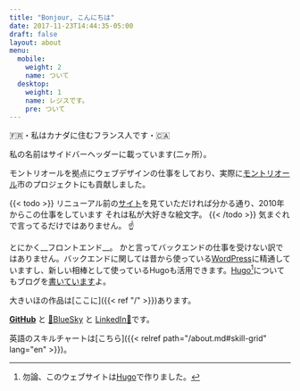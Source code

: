 ```yaml
---
title: "Bonjour, こんにちは"
date: 2017-11-23T14:44:35-05:00
draft: false
layout: about
menu:
  mobile:
    weight: 2
    name: ついて
  desktop:
    weight: 1
    name: レジスです。
    pre: ついて
---
```



🇫🇷・私はカナダに住むフランス人です・🇨🇦

私の名前は<span class="nav-sidebar--inline">サイドバー</span><span class="nav-header--inline">ヘッダー</span>に載っています<span class="nav-sidebar--inline">(二ヶ所）</span>。

モントリオールを拠点にウェブデザインの仕事をしており、実際に[モントリオール](/ja/project_tags/mtl/)市のプロジェクトにも貢献しました。

{{< todo >}}
リニューアル前の[サイト](https://2011.regisphilibert.com/)を見ていただければ分かる通り、2010年からこの仕事をしています
それは私が大好きな絵文字。
{{< /todo >}}
気まぐれで言ってるだけではありません。&nbsp;☝️

とにかく__フロントエンド__。
かと言ってバックエンドの仕事を受けない訳ではありません。バックエンドに関しては昔から使っている[WordPress](/project_tags/wordpress)に精通していますし、新しい相棒として使っているHugoも活用できます。[Hugo](http://gohugo.io/)[^1]についてもブログを[書いています](/tags/hugo)よ。

大きいほの作品は[ここに]({{< ref "/" >}})あります。

<span class="black-color">[__GitHub__](https://github.com/regisphilibert "ギットハブ")</span> と <span class="twitter-color">[🦋BlueSky](https://bsky.app/profile/regisphilibert.com "ツイッター")</span> と <span class="black-color">[LinkedIn🚾](https://www.linkedin.com/in/regisphilibert "リンクトイン")</span>です。

英語のスキルチャートは[こちら]({{< relref path="/about.md#skill-grid" lang="en" >}})。

[^1]: 勿論、このウェブサイトは[Hugo](http://gohugo.io/)で作りました。